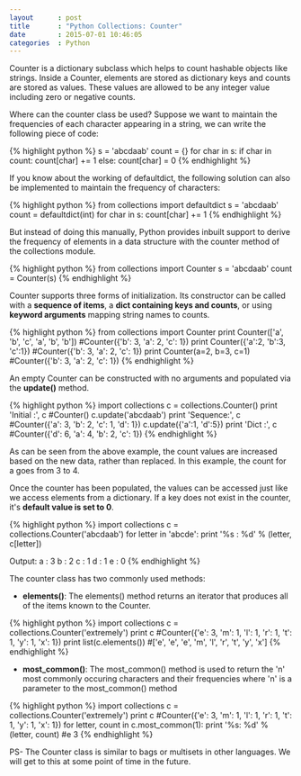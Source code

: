```yaml
---
layout      : post
title       : "Python Collections: Counter"
date        : 2015-07-01 10:46:05
categories  : Python
---
```


Counter is a dictionary subclass which helps to count hashable objects like strings. Inside a Counter, elements are stored as dictionary keys and counts are stored as values. These values are allowed to be any integer value including zero or negative counts.

Where can the counter class be used? Suppose we want to maintain the frequencies of each character appearing in a string, we can write the following piece of code:

{% highlight python %}
s     = 'abcdaab'
count = {}
for char in s:
    if char in count:
        count[char] += 1
    else:
        count[char] = 0
{% endhighlight %}

If you know about the working of defaultdict, the following solution can also be implemented to maintain the frequency of characters:

{% highlight python %}
from collections import defaultdict
s     = 'abcdaab'
count = defaultdict(int)
for char in s:
    count[char] += 1
{% endhighlight %}

But instead of doing this manually, Python provides inbuilt support to derive the frequency of elements in a data structure with the counter method of the collections module.

{% highlight python %}
from collections import Counter
s     = 'abcdaab'
count = Counter(s)
{% endhighlight %}


Counter supports three forms of initialization. Its constructor can be called with a **sequence of items**, a **dict containing keys and counts**, or using **keyword arguments** mapping string names to counts.

{% highlight python %}
from collections import Counter
print Counter(['a', 'b', 'c', 'a', 'b', 'b']) #Counter({'b': 3, 'a': 2, 'c': 1})
print Counter({'a':2, 'b':3, 'c':1})          #Counter({'b': 3, 'a': 2, 'c': 1})
print Counter(a=2, b=3, c=1)                  #Counter({'b': 3, 'a': 2, 'c': 1})
{% endhighlight %}

An empty Counter can be constructed with no arguments and populated via the **update()** method.

{% highlight python %}
import collections
c = collections.Counter()
print 'Initial :', c        #Counter()
c.update('abcdaab')
print 'Sequence:', c        #Counter({'a': 3, 'b': 2, 'c': 1, 'd': 1})
c.update({'a':1, 'd':5})
print 'Dict    :', c        #Counter({'d': 6, 'a': 4, 'b': 2, 'c': 1})
{% endhighlight %}

As can be seen from the above example, the count values are increased based on the new data, rather than replaced. In this example, the count for a goes from 3 to 4.

Once the counter has been populated, the values can be accessed just like we access elements from a dictionary. If a key does not exist in the counter, it's **default value is set to 0**.

{% highlight python %}
import collections
c = collections.Counter('abcdaab')
for letter in 'abcde':
    print '%s : %d' % (letter, c[letter])

Output:
a : 3
b : 2
c : 1
d : 1
e : 0
{% endhighlight %}

The counter class has two commonly used methods:

  - **elements()**: The elements() method returns an iterator that produces all of the items known to the Counter.

{% highlight python %}
import collections
c = collections.Counter('extremely')
print c                     #Counter({'e': 3, 'm': 1, 'l': 1, 'r': 1, 't': 1, 'y': 1, 'x': 1})
print list(c.elements())    #['e', 'e', 'e', 'm', 'l', 'r', 't', 'y', 'x']
{% endhighlight %}

- **most_common()**: The most_common() method is used to return the 'n' most commonly occuring characters and their frequencies where 'n' is a parameter to the most_common() method

{% highlight python %}
import collections
c = collections.Counter('extremely')
print c                                #Counter({'e': 3, 'm': 1, 'l': 1, 'r': 1, 't': 1, 'y': 1, 'x': 1})
for letter, count in c.most_common(1): 
    print '%s: %d' % (letter, count)   #e 3
{% endhighlight %}


PS- The Counter class is similar to bags or multisets in other languages. We will get to this at some point of time in the future.
